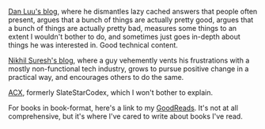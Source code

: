 [Dan Luu's blog](https://danluu.com/), where he dismantles lazy cached answers that people often present, argues that a bunch of things are actually pretty good, argues that a bunch of things are actually pretty bad, measures some things to an extent I wouldn't bother to do, and sometimes just goes in-depth about things he was interested in. Good technical content.

[Nikhil Suresh's blog](https://ludic.mataroa.blog/), where a guy vehemently vents his frustrations with a mostly non-functional tech industry, grows to pursue positive change in a practical way, and encourages others to do the same.

[ACX](https://www.astralcodexten.com/), formerly SlateStarCodex, which I won't bother to explain.

For books in book-format, here's a link to my [GoodReads](https://www.goodreads.com/user/show/176465819-shawn-hu). It's not at all comprehensive, but it's where I've cared to write about books I've read.